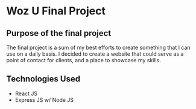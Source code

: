 # Woz U Final Project

## Purpose of the final project 

The final project is a sum of my best efforts to create something that I can use on a daily basis. I decided to create a website that could serve as a point of contact for clients, and a place to showcase my skills.

## Technologies Used
- React JS
- Express JS w/ Node JS
